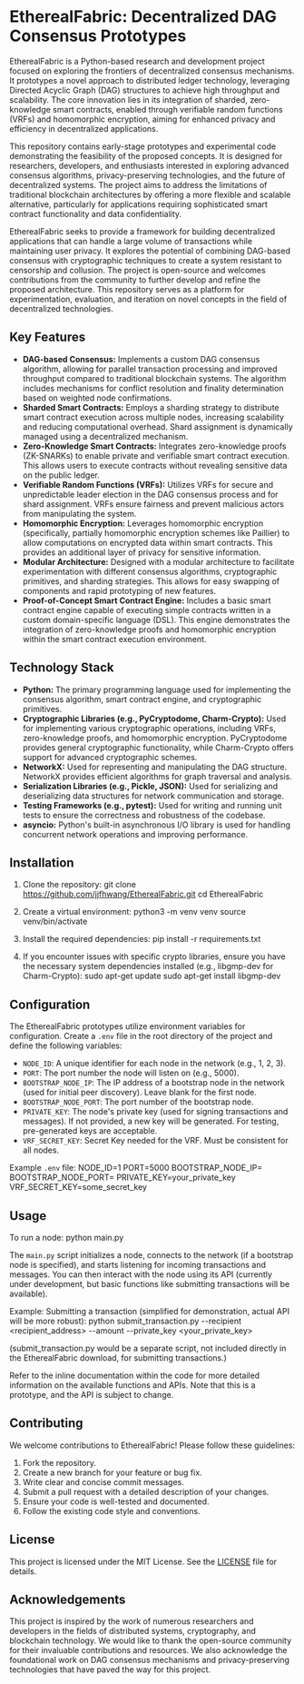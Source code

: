 # EtherealFabric: Decentralized DAG Consensus Prototypes

EtherealFabric is a Python-based research and development project focused on exploring the frontiers of decentralized consensus mechanisms. It prototypes a novel approach to distributed ledger technology, leveraging Directed Acyclic Graph (DAG) structures to achieve high throughput and scalability. The core innovation lies in its integration of sharded, zero-knowledge smart contracts, enabled through verifiable random functions (VRFs) and homomorphic encryption, aiming for enhanced privacy and efficiency in decentralized applications.

This repository contains early-stage prototypes and experimental code demonstrating the feasibility of the proposed concepts. It is designed for researchers, developers, and enthusiasts interested in exploring advanced consensus algorithms, privacy-preserving technologies, and the future of decentralized systems. The project aims to address the limitations of traditional blockchain architectures by offering a more flexible and scalable alternative, particularly for applications requiring sophisticated smart contract functionality and data confidentiality.

EtherealFabric seeks to provide a framework for building decentralized applications that can handle a large volume of transactions while maintaining user privacy. It explores the potential of combining DAG-based consensus with cryptographic techniques to create a system resistant to censorship and collusion. The project is open-source and welcomes contributions from the community to further develop and refine the proposed architecture. This repository serves as a platform for experimentation, evaluation, and iteration on novel concepts in the field of decentralized technologies.

## Key Features

*   **DAG-based Consensus:** Implements a custom DAG consensus algorithm, allowing for parallel transaction processing and improved throughput compared to traditional blockchain systems. The algorithm includes mechanisms for conflict resolution and finality determination based on weighted node confirmations.
*   **Sharded Smart Contracts:** Employs a sharding strategy to distribute smart contract execution across multiple nodes, increasing scalability and reducing computational overhead. Shard assignment is dynamically managed using a decentralized mechanism.
*   **Zero-Knowledge Smart Contracts:** Integrates zero-knowledge proofs (ZK-SNARKs) to enable private and verifiable smart contract execution. This allows users to execute contracts without revealing sensitive data on the public ledger.
*   **Verifiable Random Functions (VRFs):** Utilizes VRFs for secure and unpredictable leader election in the DAG consensus process and for shard assignment. VRFs ensure fairness and prevent malicious actors from manipulating the system.
*   **Homomorphic Encryption:** Leverages homomorphic encryption (specifically, partially homomorphic encryption schemes like Paillier) to allow computations on encrypted data within smart contracts. This provides an additional layer of privacy for sensitive information.
*   **Modular Architecture:** Designed with a modular architecture to facilitate experimentation with different consensus algorithms, cryptographic primitives, and sharding strategies. This allows for easy swapping of components and rapid prototyping of new features.
*   **Proof-of-Concept Smart Contract Engine:** Includes a basic smart contract engine capable of executing simple contracts written in a custom domain-specific language (DSL). This engine demonstrates the integration of zero-knowledge proofs and homomorphic encryption within the smart contract execution environment.

## Technology Stack

*   **Python:** The primary programming language used for implementing the consensus algorithm, smart contract engine, and cryptographic primitives.
*   **Cryptographic Libraries (e.g., PyCryptodome, Charm-Crypto):** Used for implementing various cryptographic operations, including VRFs, zero-knowledge proofs, and homomorphic encryption. PyCryptodome provides general cryptographic functionality, while Charm-Crypto offers support for advanced cryptographic schemes.
*   **NetworkX:** Used for representing and manipulating the DAG structure. NetworkX provides efficient algorithms for graph traversal and analysis.
*   **Serialization Libraries (e.g., Pickle, JSON):** Used for serializing and deserializing data structures for network communication and storage.
*   **Testing Frameworks (e.g., pytest):** Used for writing and running unit tests to ensure the correctness and robustness of the codebase.
*   **asyncio:** Python's built-in asynchronous I/O library is used for handling concurrent network operations and improving performance.

## Installation

1.  Clone the repository:
    git clone https://github.com/jjfhwang/EtherealFabric.git
    cd EtherealFabric

2.  Create a virtual environment:
    python3 -m venv venv
    source venv/bin/activate

3.  Install the required dependencies:
    pip install -r requirements.txt

4. If you encounter issues with specific crypto libraries, ensure you have the necessary system dependencies installed (e.g., libgmp-dev for Charm-Crypto):
    sudo apt-get update
    sudo apt-get install libgmp-dev

## Configuration

The EtherealFabric prototypes utilize environment variables for configuration. Create a `.env` file in the root directory of the project and define the following variables:

*   `NODE_ID`: A unique identifier for each node in the network (e.g., 1, 2, 3).
*   `PORT`: The port number the node will listen on (e.g., 5000).
*   `BOOTSTRAP_NODE_IP`: The IP address of a bootstrap node in the network (used for initial peer discovery). Leave blank for the first node.
*   `BOOTSTRAP_NODE_PORT`: The port number of the bootstrap node.
*   `PRIVATE_KEY`: The node's private key (used for signing transactions and messages). If not provided, a new key will be generated. For testing, pre-generated keys are acceptable.
*   `VRF_SECRET_KEY`: Secret Key needed for the VRF. Must be consistent for all nodes.

Example `.env` file:
NODE_ID=1
PORT=5000
BOOTSTRAP_NODE_IP=
BOOTSTRAP_NODE_PORT=
PRIVATE_KEY=your_private_key
VRF_SECRET_KEY=some_secret_key

## Usage

To run a node:
python main.py

The `main.py` script initializes a node, connects to the network (if a bootstrap node is specified), and starts listening for incoming transactions and messages. You can then interact with the node using its API (currently under development, but basic functions like submitting transactions will be available).

Example: Submitting a transaction (simplified for demonstration, actual API will be more robust):
python submit_transaction.py --recipient <recipient_address> --amount <amount> --private_key <your_private_key>

(submit_transaction.py would be a separate script, not included directly in the EtherealFabric download, for submitting transactions.)

Refer to the inline documentation within the code for more detailed information on the available functions and APIs. Note that this is a prototype, and the API is subject to change.

## Contributing

We welcome contributions to EtherealFabric! Please follow these guidelines:

1.  Fork the repository.
2.  Create a new branch for your feature or bug fix.
3.  Write clear and concise commit messages.
4.  Submit a pull request with a detailed description of your changes.
5.  Ensure your code is well-tested and documented.
6.  Follow the existing code style and conventions.

## License

This project is licensed under the MIT License. See the [LICENSE](https://github.com/jjfhwang/EtherealFabric/blob/main/LICENSE) file for details.

## Acknowledgements

This project is inspired by the work of numerous researchers and developers in the fields of distributed systems, cryptography, and blockchain technology. We would like to thank the open-source community for their invaluable contributions and resources. We also acknowledge the foundational work on DAG consensus mechanisms and privacy-preserving technologies that have paved the way for this project.